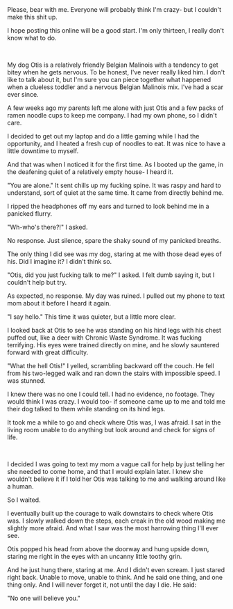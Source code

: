 &#x200B;

Please, bear with me. Everyone will probably think I'm crazy- but I couldn't make this shit up.

I hope posting this online will be a good start. I'm only thirteen, I really don't know what to do.

&#x200B;

My dog Otis is a relatively friendly Belgian Malinois with a tendency to get bitey when he gets nervous. To be honest, I've never really liked him. I don't like to talk about it, but I'm sure you can piece together what happened when a clueless toddler and a nervous Belgian Malinois mix. I've had a scar ever since.

A few weeks ago my parents left me alone with just Otis and a few packs of ramen noodle cups to keep me company. I had my own phone, so I didn't care.

I decided to get out my laptop and do a little gaming while I had the opportunity, and I heated a fresh cup of noodles to eat. It was nice to have a little downtime to myself.

And that was when I noticed it for the first time. As I booted up the game, in the deafening quiet of a relatively empty house- I heard it.

"You are alone." It sent chills up my fucking spine. It was raspy and hard to understand, sort of quiet at the same time. It came from directly behind me.

I ripped the headphones off my ears and turned to look behind me in a panicked flurry.

"Wh-who's there?!" I asked.

No response. Just silence, spare the shaky sound of my panicked breaths.

The only thing I did see was my dog, staring at me with those dead eyes of his. Did I imagine it? I didn't think so.

"Otis, did you just fucking talk to me?" I asked. I felt dumb saying it, but I couldn't help but try.

As expected, no response. My day was ruined. I pulled out my phone to text mom about it before I heard it again.

"I say hello." This time it was quieter, but a little more clear.

I looked back at Otis to see he was standing on his hind legs with his chest puffed out, like a deer with Chronic Waste Syndrome. It was fucking terrifying. His eyes were trained directly on mine, and he slowly sauntered forward with great difficulty.

"What the hell Otis!" I yelled, scrambling backward off the couch. He fell from his two-legged walk and ran down the stairs with impossible speed. I was stunned.

I knew there was no one I could tell. I had no evidence, no footage. They would think I was crazy. I would too- if someone came up to me and told me their dog talked to them while standing on its hind legs.

It took me a while to go and check where Otis was, I was afraid. I sat in the living room unable to do anything but look around and check for signs of life.

&#x200B;

I decided I was going to text my mom a vague call for help by just telling her she needed to come home, and that I would explain later. I knew she wouldn't believe it if I told her Otis was talking to me and walking around like a human.

So I waited.

I eventually built up the courage to walk downstairs to check where Otis was. I slowly walked down the steps, each creak in the old wood making me slightly more afraid. And what I saw was the most harrowing thing I'll ever see.

Otis popped his head from above the doorway and hung upside down, staring me right in the eyes with an uncanny little toothy grin.

And he just hung there, staring at me. And I didn't even scream. I just stared right back. Unable to move, unable to think. And he said one thing, and one thing only. And I will never forget it, not until the day I die. He said:

"No one will believe you."